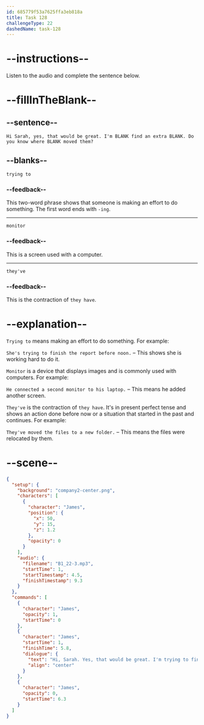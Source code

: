 ```yaml
---
id: 685779f53a7625ffa3eb818a
title: Task 128
challengeType: 22
dashedName: task-128
---
```


<!-- (Audio) James: Hi Sarah, yes, that would be great. I'm trying to find an extra monitor. Do you know where they've moved them? -->

# --instructions--

Listen to the audio and complete the sentence below.

# --fillInTheBlank--

## --sentence--

`Hi Sarah, yes, that would be great. I'm BLANK find an extra BLANK. Do you know where BLANK moved them?`

## --blanks--

`trying to`

### --feedback--

This two-word phrase shows that someone is making an effort to do something. The first word ends with `-ing`.

---

`monitor`

### --feedback--

This is a screen used with a computer.

---

`they've`

### --feedback--

This is the contraction of `they have`.

# --explanation--

`Trying to` means making an effort to do something. For example:

`She's trying to finish the report before noon.` – This shows she is working hard to do it.

`Monitor` is a device that displays images and is commonly used with computers. For example:

`He connected a second monitor to his laptop.` – This means he added another screen.

`They've` is the contraction of `they have`. It's in present perfect tense and shows an action done before now or a situation that started in the past and continues.​ For example:

`They've moved the files to a new folder.` – This means the files were relocated by them.

# --scene--

```json
{
  "setup": {
    "background": "company2-center.png",
    "characters": [
      {
        "character": "James",
        "position": {
          "x": 50,
          "y": 15,
          "z": 1.2
        },
        "opacity": 0
      }
    ],
    "audio": {
      "filename": "B1_22-3.mp3",
      "startTime": 1,
      "startTimestamp": 4.5,
      "finishTimestamp": 9.3
    }
  },
  "commands": [
    {
      "character": "James",
      "opacity": 1,
      "startTime": 0
    },
    {
      "character": "James",
      "startTime": 1,
      "finishTime": 5.8,
      "dialogue": {
        "text": "Hi, Sarah. Yes, that would be great. I'm trying to find an extra monitor. Do you know where they've moved them?",
        "align": "center"
      }
    },
    {
      "character": "James",
      "opacity": 0,
      "startTime": 6.3
    }
  ]
}
```
